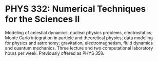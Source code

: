 # PHYS 332: Numerical Techniques for the Sciences II

Modeling of celestial dynamics, nuclear physics problems, electrostatics; Monte Carlo integration in particle and theoretical physics; data modeling for physics and astronomy; gravitation, electromagnetism, fluid dynamics and quantum mechanics. Three lecture and two computational laboratory hours per week. Previously offered as PHYS 358.